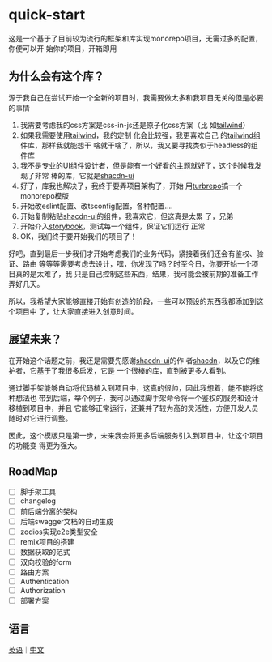 # quick-start

这是一个基于了目前较为流行的框架和库实现monorepo项目，无需过多的配置，你便可以开
始你的项目，开箱即用

## 为什么会有这个库？

源于我自己在尝试开始一个全新的项目时，我需要做太多和我项目无关的但是必要的事情

1. 我需要考虑我的css方案是css-in-js还是原子化css方案（比
   如[tailwind](https://tailwindcss.com/docs/installation)）
2. 如果我需要使用[tailwind](https://tailwindcss.com/docs/installation)，我的定制
   化会比较强，我更喜欢自己
   的[tailwind](https://tailwindcss.com/docs/installation)组件库，那样我就能想干
   啥就干啥了，所以，我又要寻找类似于headless的组件库
3. 我不是专业的UI组件设计者，但是能有一个好看的主题就好了，这个时候我发现了非常
   棒的库，它就是[shacdn-ui](https://ui.shadcn.com/)
4. 好了，库我也解决了，我终于要弄项目架构了，开始
   用[turbrepo](https://turborepo.org/)搞一个monorepo模版
5. 开始改eslint配置、改tsconfig配置，各种配置….
6. 开始复制粘贴[shacdn-ui](https://ui.shadcn.com/)的组件，我喜欢它，但这真是太累
   了，兄弟
7. 开始介入[storybook](https://storybook.js.org/)，测试每一个组件，保证它们运行
   正常
8. OK，我们终于要开始我们的项目了！

好吧，直到最后一步我们才开始考虑我们的业务代码，紧接着我们还会有鉴权、验证、路由
等等等需要考虑去设计，嘿，你发现了吗？时至今日，你要开始一个项目真的是太难了，我
只是自己控制这些东西，结果，我可能会被前期的准备工作弄好几天。

所以，我希望大家能够直接开始有创造的阶段，一些可以预设的东西我都添加到这个项目中
了，让大家直接进入创意时间。

## 展望未来？

在开始这个话题之前，我还是需要先感谢[shacdn-ui](https://ui.shadcn.com/)的作
者[shacdn](https://github.com/shadcn)，以及它的维护者，它基于了我很多启发，它是
一个很棒的库，直到被更多人看到。

通过脚手架能够自动将代码植入到项目中，这真的很帅，因此我想着，能不能将这种想法也
带到后端，举个例子，我可以通过脚手架命令将一个鉴权的服务和设计移植到项目中，并且
它能够正常运行，还兼并了较为高的灵活性，方便开发人员随时对它进行调整。

因此，这个模版只是第一步，未来我会将更多后端服务引入到项目中，让这个项目的功能变
得更为强大。

## RoadMap

- [ ] 脚手架工具
- [ ] changelog
- [ ] 前后端分离的架构
- [ ] 后端swagger文档的自动生成
- [ ] zodios实现e2e类型安全
- [ ] remix项目的搭建
- [ ] 数据获取的范式
- [ ] 双向校验的form
- [ ] 路由方案
- [ ] Authentication
- [ ] Authorization
- [ ] 部署方案

## 语言

[英语](https://github.com/tenghuan123/quick-start/blob/main/README.md)｜[中文](https://github.com/tenghuan123/quick-start/blob/main/README-CN.md)
